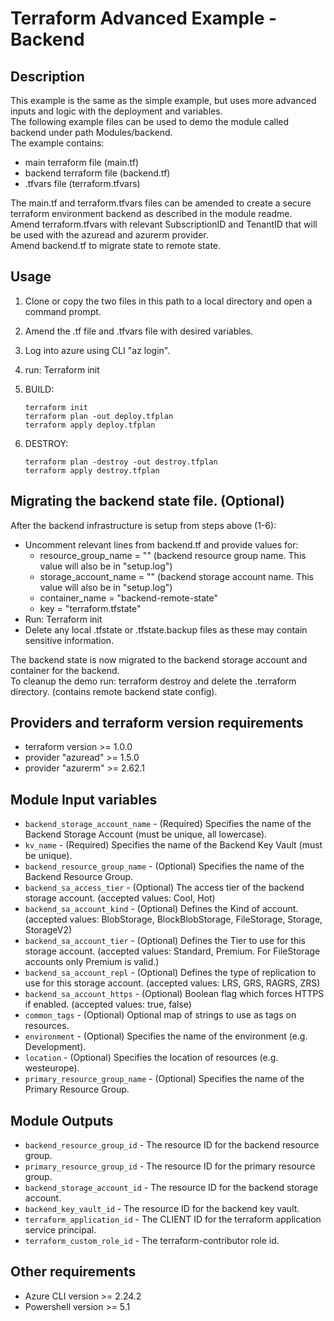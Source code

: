 # Terraform Advanced Example - Backend

## Description

This example is the same as the simple example, but uses more advanced inputs and logic with the deployment and variables.  
The following example files can be used to demo the module called backend under path Modules/backend.  
The example contains:  

- main terraform file (main.tf)
- backend terraform file (backend.tf)
- .tfvars file (terraform.tfvars)  

The main.tf and terraform.tfvars files can be amended to create a secure terraform environment backend as described in the module readme.  
Amend terraform.tfvars with relevant SubscriptionID and TenantID that will be used with the azuread and azurerm provider.  
Amend backend.tf to migrate state to remote state.  

## Usage

1. Clone or copy the two files in this path to a local directory and open a command prompt.
2. Amend the .tf file and .tfvars file with desired variables.
3. Log into azure using CLI "az login".
4. run: Terraform init
5. BUILD:

    ```hcl
    terraform init
    terraform plan -out deploy.tfplan
    terraform apply deploy.tfplan
    ```

6. DESTROY:

    ```hcl
    terraform plan -destroy -out destroy.tfplan
    terraform apply destroy.tfplan
    ```

## Migrating the backend state file. (Optional)

After the backend infrastructure is setup from steps above (1-6):  

- Uncomment relevant lines from backend.tf and provide values for:
  - resource_group_name = "" (backend resource group name. This value will also be in "setup.log")
  - storage_account_name = "" (backend storage account name. This value will also be in "setup.log")
  - container_name = "backend-remote-state"
  - key = "terraform.tfstate"
- Run: Terraform init
- Delete any local .tfstate or .tfstate.backup files as these may contain sensitive information.

The backend state is now migrated to the backend storage account and container for the backend.  
To cleanup the demo run: terraform destroy and delete the .terraform directory. (contains remote backend state config).  

## Providers and terraform version requirements
  
- terraform version >= 1.0.0
- provider "azuread" >= 1.5.0
- provider "azurerm" >= 2.62.1
  
## Module Input variables
  
- `backend_storage_account_name` - (Required) Specifies the name of the Backend Storage Account (must be unique, all lowercase).
- `kv_name` - (Required) Specifies the name of the Backend Key Vault (must be unique).
- `backend_resource_group_name` - (Optional) Specifies the name of the Backend Resource Group.
- `backend_sa_access_tier` - (Optional) The access tier of the backend storage account. (accepted values: Cool, Hot)
- `backend_sa_account_kind` - (Optional) Defines the Kind of account. (accepted values: BlobStorage, BlockBlobStorage, FileStorage, Storage, StorageV2)
- `backend_sa_account_tier` - (Optional) Defines the Tier to use for this storage account. (accepted values: Standard, Premium. For FileStorage accounts only Premium is valid.)
- `backend_sa_account_repl` - (Optional) Defines the type of replication to use for this storage account. (accepted values: LRS, GRS, RAGRS, ZRS)
- `backend_sa_account_https` - (Optional) Boolean flag which forces HTTPS if enabled. (accepted values: true, false)
- `common_tags` - (Optional) Optional map of strings to use as tags on resources.
- `environment` - (Optional) Specifies the name of the environment (e.g. Development).
- `location` - (Optional) Specifies the location of resources (e.g. westeurope).
- `primary_resource_group_name` - (Optional) Specifies the name of the Primary Resource Group.
  
## Module Outputs

- `backend_resource_group_id` - The resource ID for the backend resource group.
- `primary_resource_group_id` -  The resource ID for the primary resource group.
- `backend_storage_account_id` - The resource ID for the backend storage account.
- `backend_key_vault_id` - The resource ID for the backend key vault.
- `terraform_application_id` - The CLIENT ID for the terraform application service principal.
- `terraform_custom_role_id` - The terraform-contributor role id.

## Other requirements

- Azure CLI version >= 2.24.2
- Powershell version >= 5.1
